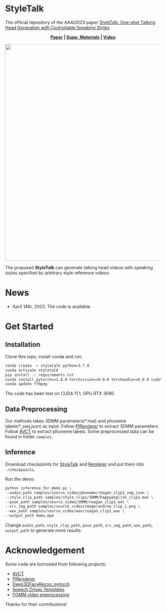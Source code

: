 
# StyleTalk

The official repository of the AAAI2023 paper [StyleTalk: One-shot Talking Head Generation with Controllable Speaking Styles](https://arxiv.org/abs/2301.01081)

<p align='center'>
  <b>
    <a href="https://arxiv.org/abs/2301.01081">Paper</a>
    | 
    <a href="https://drive.google.com/file/d/19WRhBHYVWRIH8_zo332l00fLXfUE96-k/view?usp=share_link">Supp. Materials</a> 
    |
    <a href="https://youtu.be/mO2Tjcwr4u8">Video</a>
  </b>
</p> 

  <p align='center'>  
    <img src='media/first_page.png' width='700'/>
  </p>

  The proposed **StyleTalk** can generate talking head videos with speaking styles specified by arbitrary style reference videos.

# News
* April 14th, 2023. The code is available.

# Get Started

## Installation

Clone this repo, install conda and run:

```bash
conda create -n styletalk python=3.7.0
conda activate styletalk
pip install -r requirements.txt
conda install pytorch==1.8.0 torchvision==0.9.0 torchaudio==0.8.0 cudatoolkit=11.1 -c pytorch -c conda-forge
conda update ffmpeg
```

The code has been test on CUDA 11.1, GPU RTX 3090.

## Data Preprocessing
Our methods takes 3DMM parameters(\*.mat) and phoneme labels(\*_seq.json) as input. Follow [PIRenderer](https://github.com/RenYurui/PIRender) to extract 3DMM parameters. Follow [AVCT](https://github.com/FuxiVirtualHuman/AAAI22-one-shot-talking-face) to extract phoneme labels. Some preprocessed data can be found in folder `samples`.


## Inference
Download checkpoints for [StyleTalk](https://drive.google.com/file/d/1z54FymEiyPQ0mPGrVePt8GMtDe-E2RmN/view?usp=share_link)  and [Renderer](https://drive.google.com/file/d/1wFAtFQjybKI3hwRWvtcBDl4tpZzlDkja/view?usp=share_link) and put them into `./checkpoints`.

Run the demo:

```bash
python inference_for_demo.py \
--audio_path samples/source_video/phoneme/reagan_clip1_seq.json \
--style_clip_path samples/style_clips/3DMM/happyenglish_clip1.mat \
--pose_path samples/source_video/3DMM/reagan_clip1.mat \
--src_img_path samples/source_video/image/andrew_clip_1.png \
--wav_path samples/source_video/wav/reagan_clip1.wav \
--output_path demo.mp4
```

Change `audio_path`, `style_clip_path`, `pose_path`, `src_img_path`, `wav_path`, `output_path` to generate more results.

# Acknowledgement
Some code are borrowed from following projects:
* [AVCT](https://github.com/FuxiVirtualHuman/AAAI22-one-shot-talking-face)
* [PIRenderer](https://github.com/RenYurui/PIRender)
* [Deep3DFaceRecon_pytorch](https://github.com/sicxu/Deep3DFaceRecon_pytorch)
* [Speech Drives Templates](https://github.com/ShenhanQian/SpeechDrivesTemplates)
* [FOMM video preprocessing](https://github.com/AliaksandrSiarohin/video-preprocessing)

Thanks for their contributions!